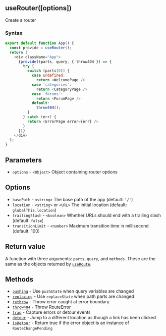 ## useRouter([options])

Create a router

### Syntax

```js
export default function App() {
  const provide = useRouter();
  return (
    <div className="App">
      {provide((parts, query, { throw404 }) => {
        try {
          switch (parts[0]) {
            case undefined:
              return <WelcomePage />
            case 'categories':
              return <CategoryPage />
            case 'forums':
              return <ForumPage />
            default:
              throw404();
          }
        } catch (err) {
          return <ErrorPage error={err} />
        }
      })}
    </div>
  );
}
```

## Parameters

* `options` - `<Object>` Object containing router options

## Options

* `basePath` - `<string>` The base path of the app (default: `'/'`)
* `location` - `<string>` or `<URL>` The initial location (default: `globalThis.location`)
* `trailingSlash` - `<boolean>` Whether URLs should end with a trailing slash (default: `false`)
* `transitionLimit` - `<number>` Maximum transition time in millisecond (default: 100)

## Return value

A function with three arguments: `parts`, `query`, and `methods`. These are the same as the
objects returned by [`useRoute`](#useRoute).

## Methods

* [`pushing`](./pushing.md) - Use `pushState` when query variables are changed
* [`replacing`](./replacing.md) - Use `replaceState` when path parts are changed
* [`rethrow`](./rethrow.md) - Throw error caught at error boundary
* [`throw404`](./throw404.md) - Throw RouteError
* [`trap`](./trap.md) - Capture errors or detour events
* [`detour`](./detour.md) - Jump to a different location as though a link has been clicked
* [`isDetour`](./isDetour.md) - Return true if the error object is an instance of `RouteChangePending`
